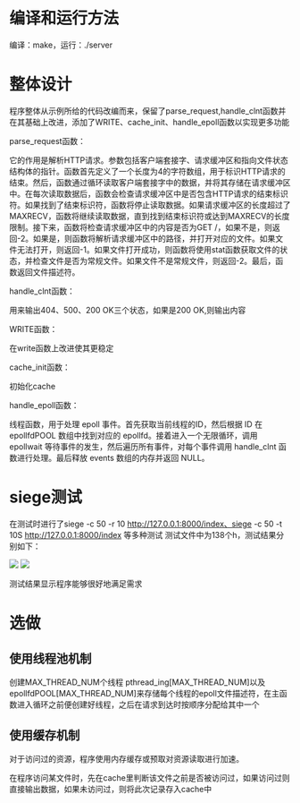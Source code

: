 # 编译和运行方法
编译：make，运行：./server
# 整体设计
程序整体从示例所给的代码改编而来，保留了parse_request,handle_clnt函数并在其基础上改进，添加了WRITE、cache_init、handle_epoll函数以实现更多功能

parse_request函数：

它的作用是解析HTTP请求。参数包括客户端套接字、请求缓冲区和指向文件状态结构体的指针。函数首先定义了一个长度为4的字符数组，用于标识HTTP请求的结束。然后，函数通过循环读取客户端套接字中的数据，并将其存储在请求缓冲区中。在每次读取数据后，函数会检查请求缓冲区中是否包含HTTP请求的结束标识符。如果找到了结束标识符，函数将停止读取数据。如果请求缓冲区的长度超过了MAXRECV，函数将继续读取数据，直到找到结束标识符或达到MAXRECV的长度限制。接下来，函数将检查请求缓冲区中的内容是否为GET /，如果不是，则返回-2。如果是，则函数将解析请求缓冲区中的路径，并打开对应的文件。如果文件无法打开，则返回-1。如果文件打开成功，则函数将使用stat函数获取文件的状态，并检查文件是否为常规文件。如果文件不是常规文件，则返回-2。最后，函数返回文件描述符。

handle_clnt函数：

用来输出404、500、200 OK三个状态，如果是200 OK,则输出内容

WRITE函数：

在write函数上改进使其更稳定

cache_init函数：

初始化cache

handle_epoll函数：

线程函数，用于处理 epoll 事件。首先获取当前线程的ID，然后根据 ID 在 epollfdPOOL 数组中找到对应的 epollfd。接着进入一个无限循环，调用 epollwait 等待事件的发生，然后遍历所有事件，对每个事件调用 handle_clnt 函数进行处理。最后释放 events 数组的内存并返回 NULL。
# siege测试
在测试时进行了siege -c 50 -r 10 http://127.0.0.1:8000/index、siege -c 50 -t 10S http://127.0.0.1:8000/index 等多种测试
测试文件中为138个h，测试结果分别如下：

![](https://i.328888.xyz/2023/05/15/VZuhw5.png)
![](https://i.328888.xyz/2023/05/15/VZuvmH.png)

测试结果显示程序能够很好地满足需求
# 选做
## 使用线程池机制
创建MAX_THREAD_NUM个线程 pthread_ing[MAX_THREAD_NUM]以及epollfdPOOL[MAX_THREAD_NUM]来存储每个线程的epoll文件描述符，在主函数进入循环之前便创建好线程，之后在请求到达时按顺序分配给其中一个
## 使用缓存机制
对于访问过的资源，程序使用内存缓存或预取对资源读取进行加速。

在程序访问某文件时，先在cache里判断该文件之前是否被访问过，如果访问过则直接输出数据，如果未访问过，则将此次记录存入cache中

